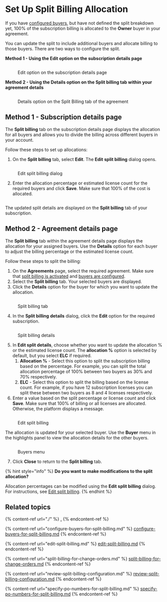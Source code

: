 # Set Up Split Billing Allocation

If you have [configured buyers](configure-buyers-for-split-billing.md), but have not defined the split breakdown yet, 100% of the subscription billing is allocated to the **Owner** buyer in your agreement.&#x20;

You can update the split to include additional buyers and allocate billing to those buyers. There are two ways to configure the split.

**Method 1 - Using the Edit option on the subscription details page**

<figure><img src="../../../.gitbook/assets/Edit1.png" alt=""><figcaption><p>Edit option on the subscription details page</p></figcaption></figure>

**Method 2 - Using the Details option on the Split billing tab within your agreement details**

<figure><img src="../../../.gitbook/assets/Actions.png" alt=""><figcaption><p>Details option on the Split Billing tab of the agreement</p></figcaption></figure>

## Method 1 - Subscription details page

The **Split billing** tab on the subscription details page displays the allocation for all buyers and allows you to divide the billing across different buyers in your account.

Follow these steps to set up allocations:&#x20;

1. On the **Split billing** tab, select **Edit**. The **Edit** **split billing** dialog opens.

<figure><img src="../../../.gitbook/assets/EditSB.png" alt=""><figcaption><p>Edit split billing dialog</p></figcaption></figure>

2. Enter the allocation percentage or estimated license count for the required buyers and click **Save**. Make sure that 100% of the cost is allocated.

<figure><img src="../../../.gitbook/assets/image (1079).png" alt=""><figcaption></figcaption></figure>

The updated split details are displayed on the **Split billing** tab of your subscription.

## Method 2 - Agreement details page &#x20;

The **Split billing** tab within the agreement details page displays the allocation for your assigned buyers. Use the **Details** option for each buyer to adjust the billing percentage or the estimated license count.

Follow these steps to split the billing:

1. On the **Agreements** page, select the required agreement. Make sure that [split billing is activated](./#activate-split-billing) and [buyers are configured](configure-buyers-for-split-billing.md).
2. Select the **Split billing** tab. Your selected buyers are displayed.&#x20;
3. Click the **Details** option for the buyer for which you want to update the allocation.&#x20;

<figure><img src="../../../.gitbook/assets/image (1070).png" alt=""><figcaption><p>Split billing tab </p></figcaption></figure>

4. In the **Split billing** **details** dialog, click the **Edit** option for the required subscription.

<figure><img src="../../../.gitbook/assets/image (1051).png" alt=""><figcaption><p>Split billing details</p></figcaption></figure>

5. In **Edit split details**, choose whether you want to update the allocation % or the estimated license count. The **allocation %** option is selected by default, but you select **ELC** if required.
   1. **Allocation %** - Select this option to split the subscription billing based on the percentage. For example, you can split the total allocation percentage of 100% between two buyers as 30% and 70% respectively.
   2. **ELC** - Select this option to split the billing based on the license count. For example,  if you have 12 subscription licenses you can split these between two buyers as 8 and 4 licenses respectively.
6. Enter a value based on the split percentage or license count and click **Save**. Make sure that 100% of billing or all licenses are allocated. Otherwise, the platform displays a message.

<figure><img src="../../../.gitbook/assets/image (1071).png" alt=""><figcaption><p>Edit split billing</p></figcaption></figure>

The allocation is updated for your selected buyer. Use the **Buyer** menu in the highlights panel to view the allocation details for the other buyers.

<figure><img src="../../../.gitbook/assets/Splitbilling-4.png" alt=""><figcaption><p>Buyers menu</p></figcaption></figure>

7. Click **Close** to return to the **Split billing** tab.

{% hint style="info" %}
**Do you want to make modifications to the split allocation?**

Allocation percentages can be modified using the **Edit split billing** dialog. For instructions, see [Edit split billing](edit-split-billing.md).
{% endhint %}

## Related topics

{% content-ref url="./" %}
[.](./)
{% endcontent-ref %}

{% content-ref url="configure-buyers-for-split-billing.md" %}
[configure-buyers-for-split-billing.md](configure-buyers-for-split-billing.md)
{% endcontent-ref %}

{% content-ref url="edit-split-billing.md" %}
[edit-split-billing.md](edit-split-billing.md)
{% endcontent-ref %}

{% content-ref url="split-billing-for-change-orders.md" %}
[split-billing-for-change-orders.md](split-billing-for-change-orders.md)
{% endcontent-ref %}

{% content-ref url="review-split-billing-configuration.md" %}
[review-split-billing-configuration.md](review-split-billing-configuration.md)
{% endcontent-ref %}

{% content-ref url="specify-po-numbers-for-split-billing.md" %}
[specify-po-numbers-for-split-billing.md](specify-po-numbers-for-split-billing.md)
{% endcontent-ref %}

